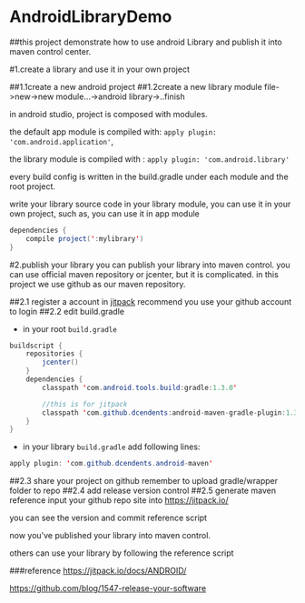 # AndroidLibraryDemo

##this project demonstrate how to use android Library and publish it into maven control center.

#1.create a library and use it in your own project

##1.1create a new android project
##1.2create a new library module
file->new->new module...->android library->..finish

in android studio, project is composed with modules.

the default app module is compiled with: `apply plugin: 'com.android.application'`,

the library module is compiled with : `apply plugin: 'com.android.library'`

every build config is written in the build.gradle under each module and the root project.

write your library source code in your library module, you can use it in your own project,
such as, you can use it in app module 
```java
dependencies {
    compile project(':mylibrary')
}
```

#2.publish your library
you can publish your library into maven control. you can use official maven repository or jcenter, but
it is complicated.
in this project we use github as our maven repository.

##2.1 register a account in [jitpack](https://jitpack.io/)
recommend you use your github account to login
##2.2 edit build.gradle
- in your root `build.gradle`
```java
buildscript {
    repositories {
        jcenter()
    }
    dependencies {
        classpath 'com.android.tools.build:gradle:1.3.0'

        //this is for jitpack
        classpath 'com.github.dcendents:android-maven-gradle-plugin:1.3'
    }
}
```
- in your library `build.gradle`
add following lines:
```java
apply plugin: 'com.github.dcendents.android-maven'
```
##2.3 share your project on github
remember to upload gradle/wrapper folder to repo
##2.4 add release version control 
##2.5 generate maven reference
input your github repo site into  https://jitpack.io/

you can see the version and commit reference script

now you've published your library into maven control.

others can use your library by following the reference script

###reference
https://jitpack.io/docs/ANDROID/

https://github.com/blog/1547-release-your-software








